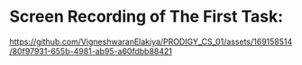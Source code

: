 # Screen Recording of The First Task: 

https://github.com/VigneshwaranElakiya/PRODIGY_CS_01/assets/169158514/80f97931-655b-4981-ab95-a60fdbb88421
